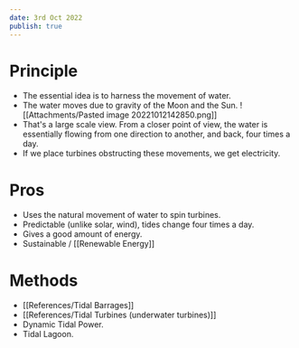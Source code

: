 ```yaml
---
date: 3rd Oct 2022
publish: true
---
```


# Principle
- The essential idea is to harness the movement of water.
- The water moves due to gravity of the Moon and the Sun.
![[Attachments/Pasted image 20221012142850.png]]
- That's a large scale view. From a closer point of view, the water is essentially flowing from one direction to another, and back, four times a day.
- If we place turbines obstructing these movements, we get electricity.
# Pros
- Uses the natural movement of water to spin turbines.
- Predictable (unlike solar, wind), tides change four times a day.
- Gives a good amount of energy.
- Sustainable / [[Renewable Energy]]
# Methods
- [[References/Tidal Barrages]]
- [[References/Tidal Turbines (underwater turbines)]]
- Dynamic Tidal Power.
- Tidal Lagoon.